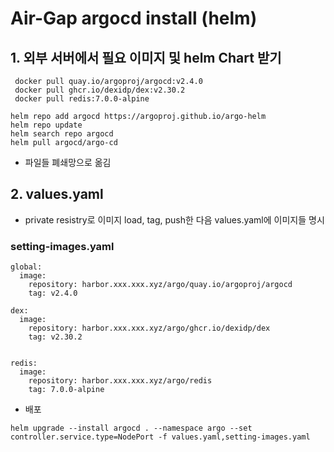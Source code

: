 # Air-Gap argocd install (helm)
## 1. 외부 서버에서 필요 이미지 및 helm Chart 받기
```
 docker pull quay.io/argoproj/argocd:v2.4.0
 docker pull ghcr.io/dexidp/dex:v2.30.2
 docker pull redis:7.0.0-alpine
```
```
helm repo add argocd https://argoproj.github.io/argo-helm
helm repo update
helm search repo argocd
helm pull argocd/argo-cd
```
- 파일들 폐쇄망으로 옮김

## 2. values.yaml 
- private resistry로 이미지 load, tag, push한 다음 values.yaml에 이미지들 명시 
### setting-images.yaml 
```
global:
  image:
    repository: harbor.xxx.xxx.xyz/argo/quay.io/argoproj/argocd
    tag: v2.4.0

dex:
  image:
    repository: harbor.xxx.xxx.xyz/argo/ghcr.io/dexidp/dex
    tag: v2.30.2


redis:
  image:
    repository: harbor.xxx.xxx.xyz/argo/redis
    tag: 7.0.0-alpine

```
- 배포
```
helm upgrade --install argocd . --namespace argo --set controller.service.type=NodePort -f values.yaml,setting-images.yaml
